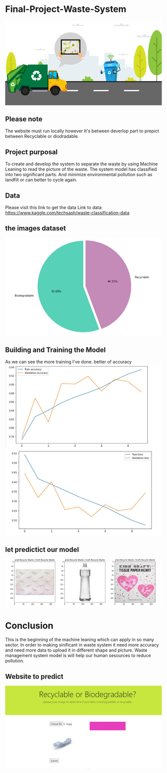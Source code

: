 # Final-Project-Waste-System
![alt text](https://github.com/Wisdom-Miley/Final-Project-Waste-System/blob/master/static/img/waste_system.png?raw=true)
## Please note 
The website must run locally however It's between deverlop part to prepict between Recyclable or diodradable.
## Project purposal
To create and develop the system to separate the waste by using Machine Leaning to read the picture of the waste.
The system model has classified into two significant parts. And minimize environmental pollution such as landfill or can better to cycle again.

## Data
Please visit this link to get the data 
Link to data: https://www.kaggle.com/techsash/waste-classification-data

## the images dataset
![alt text](https://github.com/Wisdom-Miley/Final-Project-Waste-System/blob/master/static/img/Counting%20of%20image.JPG?raw=true)

## Building and Training the Model
As we can see the more training I've done. better of accuracy 
![alt text](https://github.com/Wisdom-Miley/Final-Project-Waste-System/blob/master/static/img/train%20accuracy.JPG?raw=true)
![alt text](https://github.com/Wisdom-Miley/Final-Project-Waste-System/blob/master/static/img/loss.JPG?raw=true)

## let predictict our model 
![alt text](https://github.com/Wisdom-Miley/Final-Project-Waste-System/blob/master/static/img/predicting%20the%20image.JPG?raw=true)

# Conclusion 
This is the beginning of the machine leaning which can apply in so many sector. In order to making sinificant in waste system it need more accuracy and need more data to upload it in different shape and picture. Waste management system model is will help our human sesources to reduce pollution.

## Website to predict 
![alt text](https://github.com/Wisdom-Miley/Final-Project-Waste-System/blob/master/static/img/web_after_image.JPG?raw=true)
